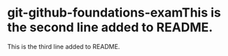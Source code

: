 # git-github-foundations-examThis is the second line added to README.
This is the third line added to README.
